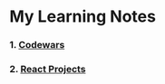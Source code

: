 # My Learning Notes

### 1. [Codewars](/Codewars/index.md)

### 2. [React Projects](/React_Projects/index.md)
